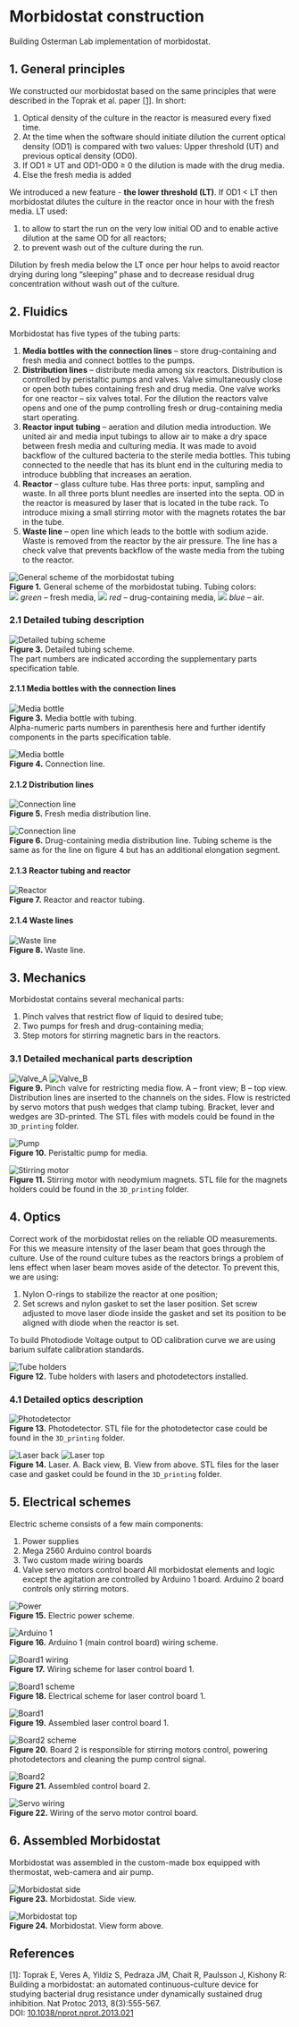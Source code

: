 # Morbidostat construction
Building Osterman Lab implementation of morbidostat.

## 1. General principles
We constructed our morbidostat based on the same principles that were described in the Toprak et al. paper <a href='#link1'>[1]</a>. In short:  
1)	Optical density of the culture in the reactor is measured every fixed time.  
2)	At the time when the software should initiate dilution the current optical density (OD1) is compared with two values: Upper threshold (UT) and previous optical density (OD0).  
3)	If OD1 ≥ UT and OD1-OD0 ≥ 0 the dilution is made with the drug media.  
4)	Else the fresh media is added

We introduced a new feature - **the lower threshold (LT)**. If OD1 < LT then morbidostat dilutes the culture in the reactor once in hour with the fresh media. LT used:  
1. to allow to start the run on the very low initial OD and to enable active dilution at the same OD for all reactors;  
2. to prevent wash out of the culture during the run.

Dilution by fresh media below the LT once per hour helps to avoid reactor drying during long “sleeping” phase and to decrease residual drug concentration without wash out of the culture.

## 2. Fluidics
Morbidostat has five types of the tubing parts:
1.	**Media bottles with the connection lines** – store drug-containing and fresh media and connect bottles to the pumps.
2.	**Distribution lines** – distribute media among six reactors. Distribution is controlled by peristaltic pumps and valves. Valve simultaneously close or open both tubes containing fresh and drug media. One valve works for one reactor – six valves total. For the dilution the reactors valve opens and one of the pump controlling fresh or drug-containing media start operating.
3.	**Reactor input tubing** – aeration and dilution media introduction. We united air and media input tubings to allow air to make a dry space between fresh media and culturing media. It was made to avoid backflow of the cultured bacteria to the sterile media bottles. This tubing connected to the needle that has its blunt end in the culturing media to introduce bubbling that increases an aeration.
4.	**Reactor** – glass culture tube. Has three ports: input, sampling and waste. In all three ports blunt needles are inserted into the septa. OD in the reactor is measured by laser that is located in the tube rack. To introduce mixing a small stirring motor with the magnets rotates the bar in the tube.
5.	**Waste line** – open line which leads to the bottle with sodium azide. Waste is removed from the reactor by the air pressure. The line has a check valve that prevents backflow of the waste media from the tubing to the reactor.

![General scheme of the morbidostat tubing](./img/fig1_tubing_scheme.png)<br>
**Figure 1.** General scheme of the morbidostat tubing. Tubing colors:  
 ![](./img/green_square.png) *green* – fresh media, ![](./img/red_square.png) *red* – drug-containing media, ![](./img/blue_square.png) *blue* – air.

### 2.1 Detailed tubing description
![Detailed tubing scheme](./img/fig2_detailed_scheme.png)<br>
**Figure 3.** Detailed tubing scheme.  
The part numbers are indicated according the supplementary parts specification table.

#### 2.1.1	Media bottles with the connection lines
![Media bottle](./img/fig3_bottle.png)<br>
**Figure 3.** Media bottle with tubing.  
Alpha-numeric parts numbers in parenthesis here and further identify components in the parts specification table.

![Media bottle](./img/fig4_connection_line.png)<br>
**Figure 4.** Connection line.

#### 2.1.2 Distribution lines

![Connection line](./img/fig5_p1_distribution.png)<br>
**Figure 5.** Fresh media distribution line.


![Connection line](./img/fig6_p2_distribution.png)<br>
**Figure 6.** Drug-containing media distribution line. Tubing scheme is the same as for the line on figure 4 but has an additional elongation segment.

#### 2.1.3 Reactor tubing and reactor

![Reactor](./img/fig7_reactor.png)<br>
**Figure 7.** Reactor and reactor tubing.

#### 2.1.4 Waste lines

![Waste line](./img/fig8_waste.png)<br>
**Figure 8.** Waste line.

## 3. Mechanics

Morbidostat contains several mechanical parts:
1. Pinch valves that restrict flow of liquid to desired tube;
2. Two pumps for fresh and drug-containing media;
3. Step motors for stirring magnetic bars in the reactors.

### 3.1 Detailed mechanical parts description

![Valve_A](./img/fig9_valve_front.png) ![Valve_B](./img/fig9_valve_top.png)<br>
**Figure 9.** Pinch valve for restricting media flow. A – front view; B – top view. Distribution lines are inserted to the channels on the sides. Flow is restricted by servo motors that push wedges that clamp tubing. Bracket, lever and wedges are 3D-printed. The STL files with models could be found in the `3D_printing` folder.

![Pump](./img/fig10_pump.png)<br>
**Figure 10.** Peristaltic pump for media.

![Stirring motor](./img/fig11_stirring.png)<br>
**Figure 11.** Stirring motor with neodymium magnets. STL file for the magnets holders could be found in the `3D_printing` folder.

## 4. Optics
Correct work of the morbidostat relies on the reliable OD measurements. For this we measure intensity of the laser beam that goes through the culture. Use of the round culture tubes as the reactors brings a problem of lens effect when laser beam moves aside of the detector.
To prevent this, we are using:  
1. Nylon O-rings to stabilize the reactor at one position;
2. Set screws and nylon gasket to set the laser position. Set screw adjusted to move laser diode inside the gasket and set its position to be aligned with diode when the reactor is set.

To build Photodiode Voltage output to OD calibration curve we are using barium sulfate calibration standards.

![Tube holders](./img/fig12_rack.png)<br>
**Figure 12.** Tube holders with lasers and photodetectors installed.

### 4.1 Detailed optics description
![Photodetector](./img/fig13_detector.png)<br>
**Figure 13.** Photodetector. STL file for the photodetector case could be found in the `3D_printing` folder.

![Laser back](./img/fig14_laser_back.png) ![Laser top](./img/fig14_laser_top.png)<br>
**Figure 14.** Laser. A. Back view, B. View from above. STL files for the laser case and gasket could be found in the `3D_printing` folder.

## 5. Electrical schemes

Electric scheme consists of a few main components:
1.	Power supplies
2.	Mega 2560 Arduino control boards
3.	Two custom made wiring boards
4.	Valve servo motors control board
All morbidostat elements and logic except the agitation are controlled by Arduino 1 board. Arduino 2 board controls only stirring motors.

![Power](./img/fig15_electrical_power.png)<br>
**Figure 15.** Electric power scheme.

![Arduino 1](./img/fig16_Arduino1.png)<br>
**Figure 16.** Arduino 1 (main control board) wiring scheme.

![Board1 wiring](./img/fig17_board1_wiring.png)<br>
**Figure 17.** Wiring scheme for laser control board 1.

![Board1 scheme](./img/fig18_board1_scheme.png)<br>
**Figure 18.** Electrical scheme for laser control board 1.

![Board1](./img/fig19_board1.jpg)<br>
**Figure 19.** Assembled laser control board 1.

![Board2 scheme](./img/fig20_board2_scheme.png)<br>
**Figure 20.** Board 2 is responsible for stirring motors control, powering photodetectors and cleaning the pump control signal.

![Board2](./img/fig21_board2.png)<br>
**Figure 21.** Assembled control board 2.

![Servo wiring](./img/fig22_servo.png)<br>
**Figure 22.** Wiring of the servo motor control board.

## 6. Assembled Morbidostat

Morbidostat was assembled in the custom-made box equipped with thermostat, web-camera and air pump.

![Morbidostat side](./img/fig23_overview_side.png)<br>
**Figure 23.** Morbidostat. Side view.

![Morbidostat top](./img/fig24_overview_top.png)<br>
**Figure 24.** Morbidostat. View form above.

## References

<a name='link1'></a>[1]: Toprak E, Veres A, Yildiz S, Pedraza JM, Chait R, Paulsson J, Kishony R: Building a morbidostat: an automated continuous-culture device for studying bacterial drug resistance under dynamically sustained drug inhibition. Nat Protoc 2013, 8(3):555-567.  
DOI: [10.1038/nprot.nprot.2013.021](http://dx.doi.org/10.1038/nprot.nprot.2013.021)
